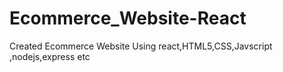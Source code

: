 # Ecommerce_Website-React
Created Ecommerce Website Using react,HTML5,CSS,Javscript ,nodejs,express etc
